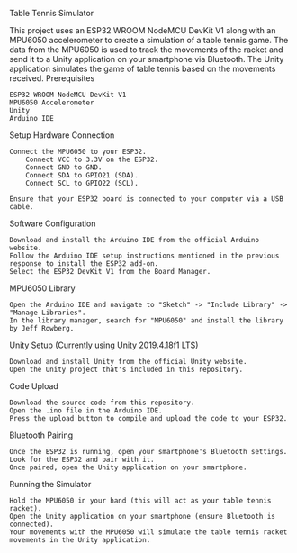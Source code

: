 Table Tennis Simulator

This project uses an ESP32 WROOM NodeMCU DevKit V1 along with an MPU6050 accelerometer to create a simulation of a table tennis game. The data from the MPU6050 is used to track the movements of the racket and send it to a Unity application on your smartphone via Bluetooth. The Unity application simulates the game of table tennis based on the movements received.
Prerequisites

    ESP32 WROOM NodeMCU DevKit V1
    MPU6050 Accelerometer
    Unity
    Arduino IDE

Setup
Hardware Connection

    Connect the MPU6050 to your ESP32.
        Connect VCC to 3.3V on the ESP32.
        Connect GND to GND.
        Connect SDA to GPIO21 (SDA).
        Connect SCL to GPIO22 (SCL).

    Ensure that your ESP32 board is connected to your computer via a USB cable.

Software Configuration

    Download and install the Arduino IDE from the official Arduino website.
    Follow the Arduino IDE setup instructions mentioned in the previous response to install the ESP32 add-on.
    Select the ESP32 DevKit V1 from the Board Manager.

MPU6050 Library

    Open the Arduino IDE and navigate to "Sketch" -> "Include Library" -> "Manage Libraries".
    In the library manager, search for "MPU6050" and install the library by Jeff Rowberg.

Unity Setup (Currently using Unity 2019.4.18f1 LTS)

    Download and install Unity from the official Unity website.
    Open the Unity project that's included in this repository.

Code Upload

    Download the source code from this repository.
    Open the .ino file in the Arduino IDE.
    Press the upload button to compile and upload the code to your ESP32.

Bluetooth Pairing

    Once the ESP32 is running, open your smartphone's Bluetooth settings.
    Look for the ESP32 and pair with it.
    Once paired, open the Unity application on your smartphone.

Running the Simulator

    Hold the MPU6050 in your hand (this will act as your table tennis racket).
    Open the Unity application on your smartphone (ensure Bluetooth is connected).
    Your movements with the MPU6050 will simulate the table tennis racket movements in the Unity application.